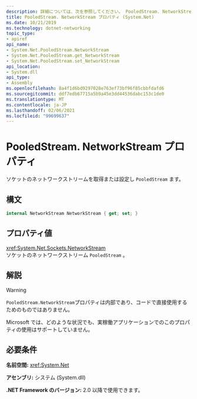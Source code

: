```yaml
---
description: 詳細については、次を参照してください。 PooledStream. NetworkStream プロパティ
title: PooledStream. NetworkStream プロパティ (System.Net)
ms.date: 10/21/2019
ms.technology: dotnet-networking
topic_type:
- apiref
api_name:
- System.Net.PooledStream.NetworkStream
- System.Net.PooledStream.get_NetworkStream
- System.Net.PooledStream.set_NetworkStream
api_location:
- System.dll
api_type:
- Assembly
ms.openlocfilehash: 8a4f1d6bd9297028e763ef73bf96f85cbbfdafd6
ms.sourcegitcommit: ddf7edb67715a5b9a45e3dd44536dabc153c1de0
ms.translationtype: MT
ms.contentlocale: ja-JP
ms.lasthandoff: 02/06/2021
ms.locfileid: "99699637"
---
```

# <a name="pooledstreamnetworkstream-property"></a>PooledStream. NetworkStream プロパティ

ソケットのネットワークストリームを取得または設定し `PooledStream` ます。

## <a name="syntax"></a>構文

```csharp
internal NetworkStream NetworkStream { get; set; }
```

## <a name="property-value"></a>プロパティ値

<xref:System.Net.Sockets.NetworkStream>  
ソケットのネットワークストリーム `PooledStream` 。

## <a name="remarks"></a>解説

> [!WARNING]
> `PooledStream.NetworkStream`プロパティは内部であり、コードで直接使用するためのものではありません。
>
> Microsoft では、どのような状況でも、実稼働アプリケーションでのこのプロパティの使用はサポートしていません。

## <a name="requirements"></a>必要条件

**名前空間:** <xref:System.Net>

**アセンブリ:** システム (System.dll)

**.NET Framework のバージョン:** 2.0 以降で使用できます。
